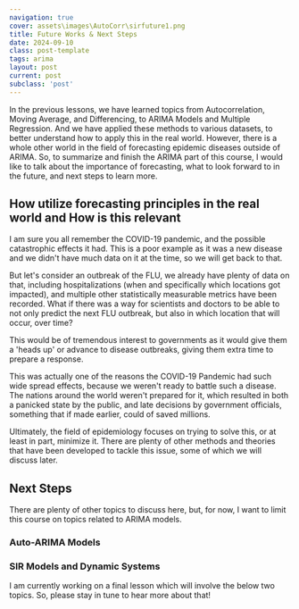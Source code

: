 ```yaml
---
navigation: true
cover: assets\images\AutoCorr\sirfuture1.png
title: Future Works & Next Steps
date: 2024-09-10
class: post-template
tags: arima
layout: post
current: post
subclass: 'post'
---
```


In the previous lessons, we have learned topics from Autocorrelation, Moving Average, and Differencing, to 
ARIMA Models and Multiple Regression. And we have applied these methods to various datasets, to better understand
how to apply this in the real world. However, there is a whole other world in the field of forecasting epidemic diseases
outside of ARIMA. So, to summarize and finish the ARIMA part of this course, I would like to talk about the importance of forecasting, what
to look forward to in the future, and next steps to learn more. 

## How utilize forecasting principles in the real world and How is this relevant

I am sure you all remember the COVID-19 pandemic, and the possible catastrophic effects it had. This is a poor example as it was a new disease
and we didn't have much data on it at the time, so we will get back to that. 

But let's consider an outbreak of the FLU, we already have plenty of data on that, including hospitalizations (when and specifically which locations got impacted), and multiple other statistically measurable metrics have been recorded. What if there was a way for scientists and doctors to be able to not only predict the next FLU outbreak, but also in which location that will occur, over time? 

This would be of tremendous interest to governments as it would give them a 'heads up' or advance to disease outbreaks, giving them extra time to prepare a response.

This was actually one of the reasons the COVID-19 Pandemic had such wide spread effects, because we weren't ready to battle such a disease. The nations around the world weren't prepared for it, which resulted in both a panicked state by the public, and late decisions by government officials, something that if made earlier, could of saved millions.

Ultimately, the field of epidemiology focuses on trying to solve this, or at least in part, minimize it. There are plenty of other methods and theories that have been developed to tackle this issue, some of which we will discuss later. 


## Next Steps

There are plenty of other topics to discuss here, but, for now, I want to limit this course on topics related to ARIMA models. 




### Auto-ARIMA Models

### SIR Models and Dynamic Systems

I am currently working on a final lesson which will involve the below two topics. So, please stay in tune to hear more about that!
